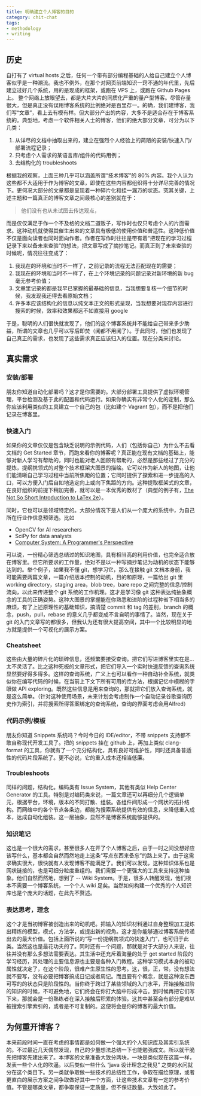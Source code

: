 ```yaml
---
title: 明确建立个人博客的目的
category: chit-chat
tags:
- methodology
- writing
---
```


## 历史

自打有了 virtual hosts 之后，任何一个带有部分编程基础的人给自己建立个人博客似乎是一种潮流。我也不例外，在那个对网页前端知识一窍不通的年代里，先后建立过好几个系统，用的是现成的框架，或跑在 VPS 上，或跑在 Github Pages 上。 整个网络上放眼望去，都是大片大片的同质化严重的量产型博客。尽管存量很大，但是真正没有误用博客系统的比例绝对是百里存一。的确，我们建博客，我们写“文章”，看上去有模有样。但大部分产出的内容，大多不是适合存在于博客系统的。典型地，考虑一个软件相关人士的博客，他们的绝大部分文章，可分为以下几类：

1. 从详尽的文档中抽取出来的，建立在强烈个人经验上的简陋的安装/快速入门/部署流程记录；
2. 只考虑个人需求的某语言库/组件的代码用例；
3. 去结构化的 troubleshoots

根据我的观察，上面三种几乎可以涵盖所谓“技术博客”的 80% 内容。我个人认为这些都不大适用于作为博客的文章，即使在这些内容都组织得十分详尽完善的情况下。更何况大部分的文章都是呈现着一种碎片化和挂一漏万的状态。究其关键，上述主题和一篇真正的博客文章之间最核心的差别就在于：
<!--more-->

> 他们没有也从未试图去传达观点，

而是仅仅满足于作一个不及格的文档二道贩子，写作时也仅只考虑个人的片面需求。这种动机就使得其催生出来的文章具有极低的使用价值和普适性。这种低价值不仅是面向读者也同时面向作者。作者在写作时往往是带有着“把现在的学习过程记录下来以备未来查验”的想法，把文章写成了摘抄笔记。而真正到了未来查验的时候呢，情况往往变成了：

1. 我现在的环境和当时不一样了，之前记录的流程无法匹配现在的需要；
1. 我现在的环境和当时不一样了，在上个环境记录的问题记录对新环境的新 bug 毫无参考价值；
2. 文章里记录的都是我早已掌握的最基础的信息，当我想要复核一个细节的时候，我发现我还得去看原始文档；
3. 许多本应该结构化的信息以纯文本正文的形式呈现，当我想要对现存内容进行搜索的时候，效率和效果都远不如直接用 google

于是，聪明的人们很快就发现了，他们的这个博客系统并不能给自己带来多少助益，所谓的文章也几乎可以写后即焚（阅都不用阅了）。于此同时，他们也发现了自己真正的需求，也发现了这些需求真正应该归入的位置。现在分类来讨论。

## 真实需求

### 安装/部署

朋友你知道自动化部署吗？这才是你需要的。大部分部署工具提供了虚拟环境管理，平台检测及基于此的配置和代码运行。如果你确实有非常个人化的定制，那么你应该利用类似的工具建立一个自己的包（比如建个 Vagrant 包），而不是把他们记录在博客里。

### 快速入门

如果你的文章仅仅是包含缺乏说明的示例代码，人们（包括你自己）为什么不去看文档的 Get Started 章节，而跑来看你的博客呢？真正能在现有文档的基础上，能够对新人学习有帮助的，同时也能对老人回顾有帮助的，必然是那些经过了充分的提炼，提纲携领式的对整个技术框架大图景的描绘。它可以作为新人的地图，让他们能清晰自己学习过程中当前所焦距的位置；它同时提供了探索和进一步提高的入口，可以方便入门后自如地选定向上或向下焦距的方向。这种提取框架式的文章，在良好组织的前提下稍加完善，就可以是一本优秀的教材了（典型的例子有，[The Not So Short Introduction to LaTex 2e](https://tobi.oetiker.ch/lshort/lshort.pdf)）。

同时，它也可以是领域特定的。大部分情况下是人们从一个庞大的系统中，为自己所在行业作信息预筛选。比如

- OpenCV for AI researchers
- SciPy for data analysts
- [Computer System: A Programmer's Perspective](http://csapp.cs.cmu.edu/)

可以说，一份精心筛选总结过的知识地图，具有相当高的利用价值，也完全适合放在博客里。但它所要求的工作量，绝对不是以一种写摘抄笔记为动机的状态下能够达到的。举个例子，如果我不懂 git，想学习它，那么在接触 git 文档本身前，我可能需要两篇文章，一篇介绍版本控制的动机，目的和原理，一篇给出 git 里 working directory，staging area，blob tree，bare repo 之间完整的信息/控制流向，以此来传递整个 git 系统的工作机理。这才是学习像 git 这种表达纯抽象概念的工具的正确姿势。这种大图景的掌握能在你熟悉和进阶的过程种省下相当多的麻烦，有了上述原理性的基础知识，搞清楚 commit 和 tag 的差别，branch 的概念，push，pull，rebase 的意义几乎都变成不言自明的事情了。当然，现在关于 git 的入门文章写的都很多，但我认为还有很大提高空间，其中一个比较明显的地方就是提供一个可视化的展示方案。

### Cheatsheet

这些由大量的碎片化的琐碎信息，还频繁要接受查询。把它们写进博客里实在是...太不灵活了。比之这种死板的文章形式，把它们导入一个实时快速反馈的查询系统显然要好得多得多。这样的查询系统，广义上也可以看作一种自动补全系统，就类似你在编写代码的时候，在当前上下文下所有可用的库方法，根据记忆中模糊的字眼做 API exploring。既然这些信息是用来查询的，那就把它们放入查询系统，就是这么简单。（针对这种使用场景，未来计划会考虑制作一个自动记录谷歌查询历史作为索引，并将搜索所得答案绑定的查询系统，查询的界面考虑会用Alfred）

### 代码示例/模板

朋友你知道 Snippets 系统吗？今时今日的 IDE/editor，不带 snippets 支持都不敢自称现代开发工具了。把的 snippets 挂在 github 上，再加上类似 clang-format 的工具，你就有了一个充分结构化，具有良好可维护性，同时还具备普适性的代码片段系统了。更不必说，它的重入成本还相当低廉。

### Troubleshoots

同样的问题，结构化。编码类有 Issue System，其他有类似 Help Center Generator 的工具。特别是对编码类来说，一篇文章还可以再细分几个逻辑单元，根据平台，环境，版本的不同打散、组装。各组件间形成一个网状的拓扑结构。而网络中的各个节点各条边，都能为搜索系统提供有效的信息，来降低重入成本，达成自动化组装。这一层抽象，显然不是博客系统能够提供的。

### 知识笔记

这也是一个很大的需求，甚至很多人在开了个人博客之后，由于一时之间没想好应该写什么，基本都会自然而然地走上这条“写点东西来备忘”的路上来了。由于这需求确实很大，很快就有人发现博客不能满足了。我们可以发现，这种知识体系也是网状链接的，也是可细分粒度重组的。我们需要一个更强大的工具来支持这种抽象。他们自然而然地，想到了 -- Wiki System。于是，很多人转醒发现，他们根本不需要一个博客系统，一个个人 wiki 足矣。当然如何构建一个优秀的个人知识库也是个庞大的话题，在此先不赘述。

### 表达思考，理念

这个才是当初博客被创造出来的动机吧。把输入的知识材料通过自身整理加工提炼出精炼的模型，模式，方法学，或提出新的视角。这才是你能够通过博客系统传递出去的最大价值。包括上面所说的“写一份提纲携领式的快速入门”，也可归于此类。当然这也是最花功夫的了。同时还有一个问题，那就是对于大部分人来说，往往并没有那么多想法需要表达。其生活中还充斥着海量的处于 get started 阶段的学习经历，其处理的主要信息源也主要是各种入门教程。这种学习模式本身的被动属性就决定了，在这个阶段，很难产生原生性的思考。这，很，正，常。没有想法就不要写，没有必要把博客搞成日记或者周记。而且要有个概念，就是这种没东西可写的的状态只是阶段性的。当你终于跨过了某些领域的入门水平，开始接触进阶的知识的时候，不可避免地，它们终会在你打大脑中形成冲击。到时候再把它们写下来，那就会是一份熟练者在深入接触后积累的体验。这其中甚至会有部分是难以被搜索引擎索引的，或者是不可复制的。这便将会是你的博客的最大价值。

## 为何重开博客？

本来前段时间一直在考虑的事情都是如何做一个强大的个人知识库及其索引系统的。不过最近几天偶然发现，自己的少量想法总结一下也能勉强成文。所以就干脆先把博客先建出来了。本博客的文章准备大致分两块，一块是类似现在这篇一样，发表一些个人化的吹逼。以后类似一些什么 “java 设计理念之我见” 之类的水问就分在这个类目下。另一类就争取做一些技术的总结性工作，争取在描绘原理，或者更直白的展示方案之间争取做好其中一个方面，让这些技术文章有一定的参考价值。不管是哪类文章，都争取保证一定质量，但不保证数量。大致如此了。
